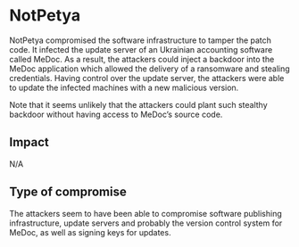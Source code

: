 # NotPetya

NotPetya compromised the software infrastructure to tamper the patch code. It
infected the update server of an Ukrainian accounting software called MeDoc. As
a result, the attackers could inject a backdoor into the MeDoc application which
allowed the delivery of a ransomware and stealing credentials. Having control
over the update server, the attackers were able to update the infected machines
with a new malicious version.

Note that it seems unlikely that the attackers could plant such stealthy
backdoor without having access to MeDoc’s source code.

## Impact

N/A

## Type of compromise

The attackers seem to have been able to compromise software publishing
infrastructure, update servers and probably the version control system for
MeDoc, as well as signing keys for updates.

